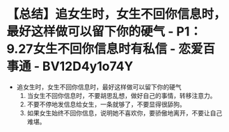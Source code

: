 # 【总结】追女生时，女生不回你信息时，最好这样做可以留下你的硬气 - P1：9.27女生不回你信息时有私信 - 恋爱百事通 - BV12D4y1o74Y

-   追女生时，女生不回你信息时，最好这样做可以留下你的硬气
    1.  当女生不回你信息时，不要胡思乱想，做好自己的事情，转移注意力。
    2.  不要不停地发信息给女生，一条就够了，不要显得很舔狗。
    3.  如果女生始终不回你信息，说明她不喜欢你，要骄傲地离开，不要让自己难堪。